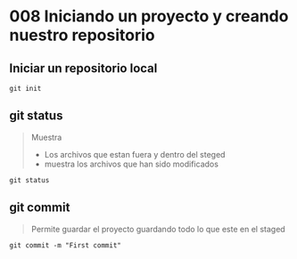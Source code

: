 # 008 Iniciando un proyecto y creando nuestro repositorio

## Iniciar un repositorio local

    git init

## git status

> Muestra
>
> - Los archivos que estan fuera y dentro del steged
> - muestra los archivos que han sido modificados

    git status

## git commit

> Permite guardar el proyecto guardando todo lo que este en el staged

    git commit -m "First commit"
